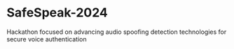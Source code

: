 # SafeSpeak-2024
Hackathon focused on advancing audio spoofing detection technologies for secure voice authentication
